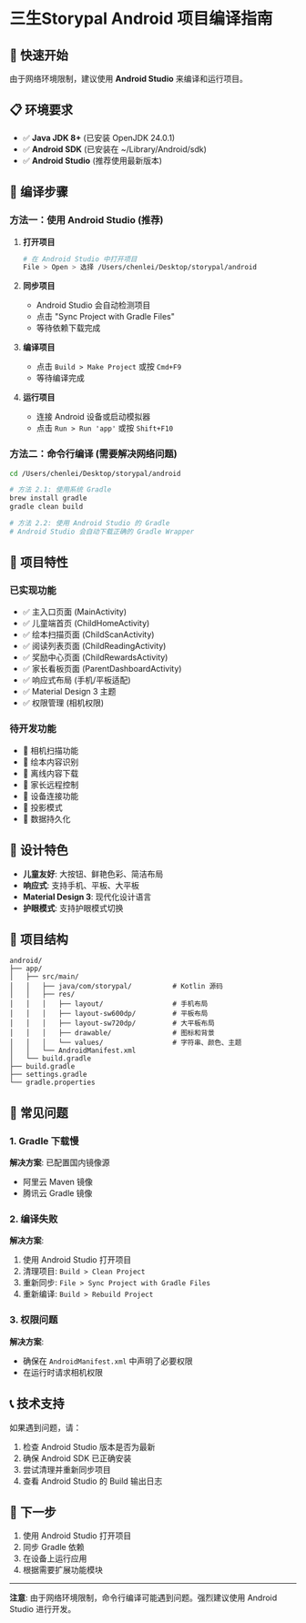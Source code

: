 # 三生Storypal Android 项目编译指南

## 🚀 快速开始

由于网络环境限制，建议使用 **Android Studio** 来编译和运行项目。

## 📋 环境要求

- ✅ **Java JDK 8+** (已安装 OpenJDK 24.0.1)
- ✅ **Android SDK** (已安装在 ~/Library/Android/sdk)
- ✅ **Android Studio** (推荐使用最新版本)

## 🔧 编译步骤

### 方法一：使用 Android Studio (推荐)

1. **打开项目**
   ```bash
   # 在 Android Studio 中打开项目
   File > Open > 选择 /Users/chenlei/Desktop/storypal/android
   ```

2. **同步项目**
   - Android Studio 会自动检测项目
   - 点击 "Sync Project with Gradle Files"
   - 等待依赖下载完成

3. **编译项目**
   - 点击 `Build > Make Project` 或按 `Cmd+F9`
   - 等待编译完成

4. **运行项目**
   - 连接 Android 设备或启动模拟器
   - 点击 `Run > Run 'app'` 或按 `Shift+F10`

### 方法二：命令行编译 (需要解决网络问题)

```bash
cd /Users/chenlei/Desktop/storypal/android

# 方法 2.1: 使用系统 Gradle
brew install gradle
gradle clean build

# 方法 2.2: 使用 Android Studio 的 Gradle
# Android Studio 会自动下载正确的 Gradle Wrapper
```

## 📱 项目特性

### 已实现功能
- ✅ 主入口页面 (MainActivity)
- ✅ 儿童端首页 (ChildHomeActivity)
- ✅ 绘本扫描页面 (ChildScanActivity)
- ✅ 阅读列表页面 (ChildReadingActivity)
- ✅ 奖励中心页面 (ChildRewardsActivity)
- ✅ 家长看板页面 (ParentDashboardActivity)
- ✅ 响应式布局 (手机/平板适配)
- ✅ Material Design 3 主题
- ✅ 权限管理 (相机权限)

### 待开发功能
- 🔄 相机扫描功能
- 🔄 绘本内容识别
- 🔄 离线内容下载
- 🔄 家长远程控制
- 🔄 设备连接功能
- 🔄 投影模式
- 🔄 数据持久化

## 🎨 设计特色

- **儿童友好**: 大按钮、鲜艳色彩、简洁布局
- **响应式**: 支持手机、平板、大平板
- **Material Design 3**: 现代化设计语言
- **护眼模式**: 支持护眼模式切换

## 📂 项目结构

```
android/
├── app/
│   ├── src/main/
│   │   ├── java/com/storypal/          # Kotlin 源码
│   │   ├── res/
│   │   │   ├── layout/                 # 手机布局
│   │   │   ├── layout-sw600dp/         # 平板布局
│   │   │   ├── layout-sw720dp/         # 大平板布局
│   │   │   ├── drawable/               # 图标和背景
│   │   │   └── values/                 # 字符串、颜色、主题
│   │   └── AndroidManifest.xml
│   └── build.gradle
├── build.gradle
├── settings.gradle
└── gradle.properties
```

## 🐛 常见问题

### 1. Gradle 下载慢
**解决方案**: 已配置国内镜像源
- 阿里云 Maven 镜像
- 腾讯云 Gradle 镜像

### 2. 编译失败
**解决方案**:
1. 使用 Android Studio 打开项目
2. 清理项目: `Build > Clean Project`
3. 重新同步: `File > Sync Project with Gradle Files`
4. 重新编译: `Build > Rebuild Project`

### 3. 权限问题
**解决方案**:
- 确保在 `AndroidManifest.xml` 中声明了必要权限
- 在运行时请求相机权限

## 📞 技术支持

如果遇到问题，请：
1. 检查 Android Studio 版本是否为最新
2. 确保 Android SDK 已正确安装
3. 尝试清理并重新同步项目
4. 查看 Android Studio 的 Build 输出日志

## 🎯 下一步

1. 使用 Android Studio 打开项目
2. 同步 Gradle 依赖
3. 在设备上运行应用
4. 根据需要扩展功能模块

---

**注意**: 由于网络环境限制，命令行编译可能遇到问题。强烈建议使用 Android Studio 进行开发。
